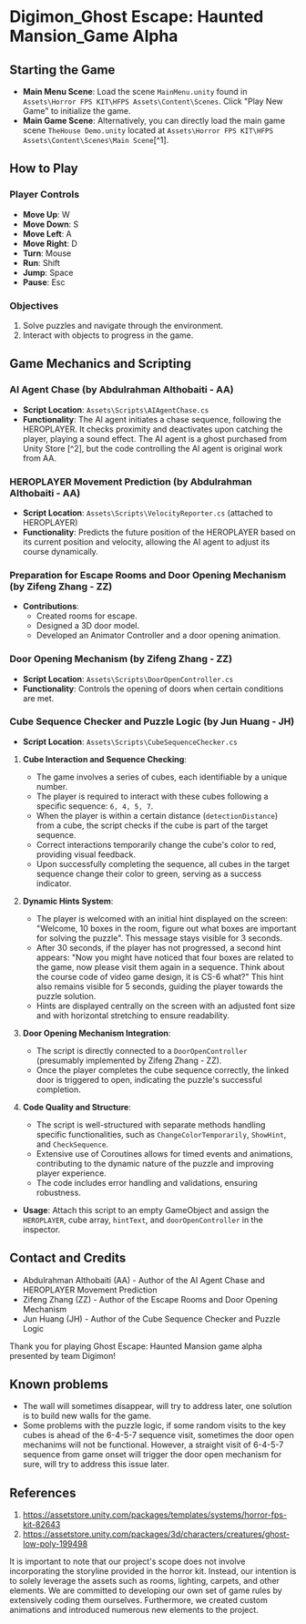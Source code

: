 # Digimon_Ghost Escape: Haunted Mansion_Game Alpha

## Starting the Game
- **Main Menu Scene**: Load the scene `MainMenu.unity` found in `Assets\Horror FPS KIT\HFPS Assets\Content\Scenes`. Click "Play New Game" to initialize the game.
- **Main Game Scene**: Alternatively, you can directly load the main game scene `TheHouse Demo.unity` located at `Assets\Horror FPS KIT\HFPS Assets\Content\Scenes\Main Scene`[^1].

## How to Play
### Player Controls
- **Move Up**: W
- **Move Down**: S
- **Move Left**: A
- **Move Right**: D
- **Turn**: Mouse
- **Run**: Shift
- **Jump**: Space
- **Pause**: Esc

### Objectives
1. Solve puzzles and navigate through the environment.
2. Interact with objects to progress in the game.

## Game Mechanics and Scripting

### AI Agent Chase (by Abdulrahman Althobaiti - AA)
- **Script Location**: `Assets\Scripts\AIAgentChase.cs`
- **Functionality**: The AI agent initiates a chase sequence, following the HEROPLAYER. It checks proximity and deactivates upon catching the player, playing a sound effect. The AI agent is a ghost purchased from Unity Store [^2], but the code controlling the AI agent is original work from AA.

### HEROPLAYER Movement Prediction (by Abdulrahman Althobaiti - AA)
- **Script Location**: `Assets\Scripts\VelocityReporter.cs` (attached to HEROPLAYER)
- **Functionality**: Predicts the future position of the HEROPLAYER based on its current position and velocity, allowing the AI agent to adjust its course dynamically.

### Preparation for Escape Rooms and Door Opening Mechanism (by Zifeng Zhang - ZZ)
- **Contributions**: 
  - Created rooms for escape.
  - Designed a 3D door model.
  - Developed an Animator Controller and a door opening animation.

### Door Opening Mechanism (by Zifeng Zhang - ZZ)
- **Script Location**: `Assets\Scripts\DoorOpenController.cs`
- **Functionality**: Controls the opening of doors when certain conditions are met.

### Cube Sequence Checker and Puzzle Logic (by Jun Huang - JH)
- **Script Location**: `Assets\Scripts\CubeSequenceChecker.cs`
1. **Cube Interaction and Sequence Checking**: 
    - The game involves a series of cubes, each identifiable by a unique number.
    - The player is required to interact with these cubes following a specific sequence: `6, 4, 5, 7`.
    - When the player is within a certain distance (`detectionDistance`) from a cube, the script checks if the cube is part of the target sequence.
    - Correct interactions temporarily change the cube's color to red, providing visual feedback.
    - Upon successfully completing the sequence, all cubes in the target sequence change their color to green, serving as a success indicator.

2. **Dynamic Hints System**:
    - The player is welcomed with an initial hint displayed on the screen: "Welcome, 10 boxes in the room, figure out what boxes are important for solving the puzzle". This message stays visible for 3 seconds.
    - After 30 seconds, if the player has not progressed, a second hint appears: "Now you might have noticed that four boxes are related to the game, now please visit them again in a sequence. Think about the course code of video game design, it is CS-6 what?" This hint also remains visible for 5 seconds, guiding the player towards the puzzle solution.
    - Hints are displayed centrally on the screen with an adjusted font size and with horizontal stretching to ensure readability.

3. **Door Opening Mechanism Integration**:
    - The script is directly connected to a `DoorOpenController` (presumably implemented by Zifeng Zhang - ZZ).
    - Once the player completes the cube sequence correctly, the linked door is triggered to open, indicating the puzzle's successful completion.

4. **Code Quality and Structure**:
    - The script is well-structured with separate methods handling specific functionalities, such as `ChangeColorTemporarily`, `ShowHint`, and `CheckSequence`.
    - Extensive use of Coroutines allows for timed events and animations, contributing to the dynamic nature of the puzzle and improving player experience.
    - The code includes error handling and validations, ensuring robustness.

- **Usage**: Attach this script to an empty GameObject and assign the `HEROPLAYER`, cube array, `hintText`, and `doorOpenController` in the inspector.

## Contact and Credits
- Abdulrahman Althobaiti (AA) - Author of the AI Agent Chase and HEROPLAYER Movement Prediction 
- Zifeng Zhang (ZZ) - Author of the Escape Rooms and Door Opening Mechanism
- Jun Huang (JH) - Author of the Cube Sequence Checker and Puzzle Logic

Thank you for playing Ghost Escape: Haunted Mansion game alpha presented by team Digimon!

## Known problems
- The wall will sometimes disappear, will try to address later, one solution is to build new walls for the game.
- Some problems with the puzzle logic, if some random visits to the key cubes is ahead of the 6-4-5-7 sequence visit, sometimes the door open mechanims will not be functional. However, a straight visit of 6-4-5-7 sequence from game onset will trigger the door open mechanism for sure, will try to address this issue later.

## References

1. https://assetstore.unity.com/packages/templates/systems/horror-fps-kit-82643
2. https://assetstore.unity.com/packages/3d/characters/creatures/ghost-low-poly-199498

It is important to note that our project's scope does not involve incorporating the storyline provided in the horror kit. Instead, our intention is to solely leverage the assets such as rooms, lighting, carpets, and other elements. We are committed to developing our own set of game rules by extensively coding them ourselves. Furthermore, we created custom animations and introduced numerous new elements to the project.
